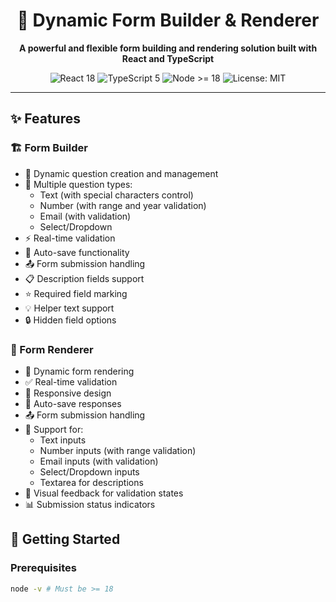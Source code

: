<div align="center">
  <h1>🎯 Dynamic Form Builder & Renderer</h1>
  <p>
    <strong>A powerful and flexible form building and rendering solution built with React and TypeScript</strong>
  </p>
  <p>
    <img src="https://img.shields.io/badge/React-18-blue?logo=react" alt="React 18" />
    <img src="https://img.shields.io/badge/TypeScript-5-blue?logo=typescript" alt="TypeScript 5" />
    <img src="https://img.shields.io/badge/Node-%3E%3D18-green?logo=node.js" alt="Node >= 18" />
    <img src="https://img.shields.io/badge/License-MIT-yellow.svg" alt="License: MIT" />
  </p>
</div>

---

## ✨ Features

### 🏗️ Form Builder
- 📝 Dynamic question creation and management
- 🎯 Multiple question types:
  - Text (with special characters control)
  - Number (with range and year validation)
  - Email (with validation)
  - Select/Dropdown
- ⚡ Real-time validation
- 💾 Auto-save functionality
- 📤 Form submission handling
- 📋 Description fields support
- ⭐ Required field marking
- 💡 Helper text support
- 🔒 Hidden field options

### 🎨 Form Renderer
- 🔄 Dynamic form rendering
- ✅ Real-time validation
- 📱 Responsive design
- 💾 Auto-save responses
- 📤 Form submission handling
- 🎯 Support for:
  - Text inputs
  - Number inputs (with range validation)
  - Email inputs (with validation)
  - Select/Dropdown inputs
  - Textarea for descriptions
- 🚦 Visual feedback for validation states
- 📊 Submission status indicators

## 🚀 Getting Started

### Prerequisites

```bash
node -v # Must be >= 18
